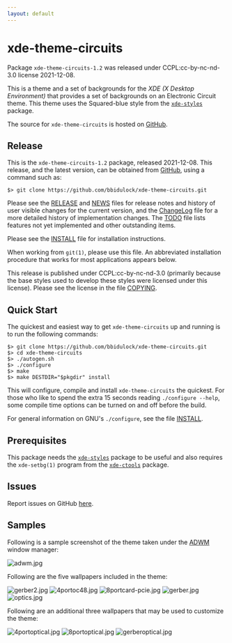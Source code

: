 ```yaml
---
layout: default
---
```

[xde-theme-circuits -- read me first file.  2021-12-08]: #

xde-theme-circuits
===============

Package `xde-theme-circuits-1.2` was released under CCPL:cc-by-nc-nd-3.0
license 2021-12-08.

This is a theme and a set of backgrounds for the _XDE (X Desktop
Environment)_ that provides a set of backgrounds on
an Electronic Circuit theme.
This theme uses the Squared-blue style from the [`xde-styles`][11]
package.

The source for `xde-theme-circuits` is hosted on [GitHub][1].


Release
-------

This is the `xde-theme-circuits-1.2` package, released 2021-12-08.
This release, and the latest version, can be obtained from [GitHub][1],
using a command such as:

    $> git clone https://github.com/bbidulock/xde-theme-circuits.git

Please see the [RELEASE][3] and [NEWS][4] files for release notes and
history of user visible changes for the current version, and the
[ChangeLog][5] file for a more detailed history of implementation
changes.  The [TODO][6] file lists features not yet implemented and
other outstanding items.

Please see the [INSTALL][8] file for installation instructions.

When working from `git(1)`, please use this file.  An abbreviated
installation procedure that works for most applications appears below.

This release is published under CCPL:cc-by-nc-nd-3.0 (primarily because
the base styles used to develop these styles were licensed under this
license).
Please see the license in the file [COPYING][10].


Quick Start
-----------

The quickest and easiest way to get `xde-theme-circuits` up and
running is to run the following commands:

    $> git clone https://github.com/bbidulock/xde-theme-circuits.git
    $> cd xde-theme-circuits
    $> ./autogen.sh
    $> ./configure
    $> make
    $> make DESTDIR="$pkgdir" install

This will configure, compile and install `xde-theme-circuits` the
quickest.  For those who like to spend the extra 15 seconds reading
`./configure --help`, some compile time options can be turned on and off
before the build.

For general information on GNU's `./configure`, see the file
[INSTALL][8].


Prerequisites
-------------

This package needs the [`xde-styles`][11] package to be useful and also
requires the `xde-setbg(1)` program from the [`xde-ctools`][12] package.


Issues
------

Report issues on GitHub [here][2].


Samples
-------

Following is a sample screenshot of the theme taken under the [ADWM][13]
window manager:

![adwm.jpg](scrot/adwm.jpg "Wallpaper #1")

Following are the five wallpapers included in the theme:

![gerber2.jpg](images/gerber2.jpg "Wallpaper #1")
![4portoc48.jpg](images/4portoc48.jpg "Wallpaper #2")
![8portcard-pcie.jpg](images/8portcard-pcie.jpg "Wallpaper #3")
![gerber.jpg](images/gerber.jpg "Wallpaper #4")
![optics.jpg](images/optics.jpg "Wallpaper #5")

Following are an additional three wallpapers that may be used to
customize the theme:

![4portoptical.jpg](images/4portoptical.jpg "Additional Image #1")
![8portoptical.jpg](images/8portoptical.jpg "Additional Image #2")
![gerberoptical.jpg](images/gerberoptical.jpg "Additional Image #3")



[1]: https://github.com/bbidulock/xde-theme-circuits
[2]: https://github.com/bbidulock/xde-theme-circuits/issues
[3]: https://github.com/bbidulock/xde-theme-circuits/blob/1.2/RELEASE
[4]: https://github.com/bbidulock/xde-theme-circuits/blob/1.2/NEWS
[5]: https://github.com/bbidulock/xde-theme-circuits/blob/1.2/ChangeLog
[6]: https://github.com/bbidulock/xde-theme-circuits/blob/1.2/TODO
[7]: https://github.com/bbidulock/xde-theme-circuits/blob/1.2/COMPLIANCE
[8]: https://github.com/bbidulock/xde-theme-circuits/blob/1.2/INSTALL
[9]: https://github.com/bbidulock/xde-theme-circuits/blob/1.2/LICENSE
[10]: https://github.com/bbidulock/xde-theme-circuits/blob/1.2/COPYING
[11]: https://github.com/bbidulock/xde-styles
[12]: https://github.com/bbidulock/xde-ctools
[13]: https://bbidulock.github.io/adwm

[ vim: set ft=markdown sw=4 tw=72 nocin nosi fo+=tcqlorn spell: ]: #
